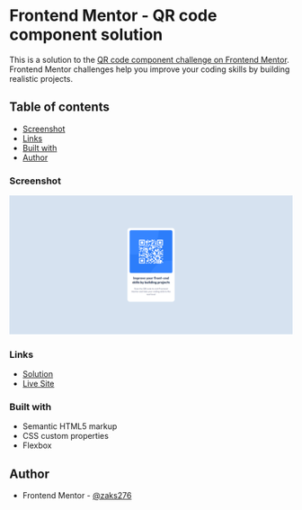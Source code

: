# Frontend Mentor - QR code component solution

This is a solution to the [QR code component challenge on Frontend Mentor](https://www.frontendmentor.io/challenges/qr-code-component-iux_sIO_H). Frontend Mentor challenges help you improve your coding skills by building realistic projects.

## Table of contents
-   [Screenshot](#screenshot)
-   [Links](#links)
-   [Built with](#built-with)
-   [Author](#author)

### Screenshot

![QR code project screenshot](./images/screenshot.png)

### Links

-   [Solution](https://your-solution-url.com)
-   [Live Site](https://your-live-site-url.com)

### Built with

-   Semantic HTML5 markup
-   CSS custom properties
-   Flexbox

## Author

-   Frontend Mentor - [@zaks276](https://www.frontendmentor.io/profile/zaks276)
